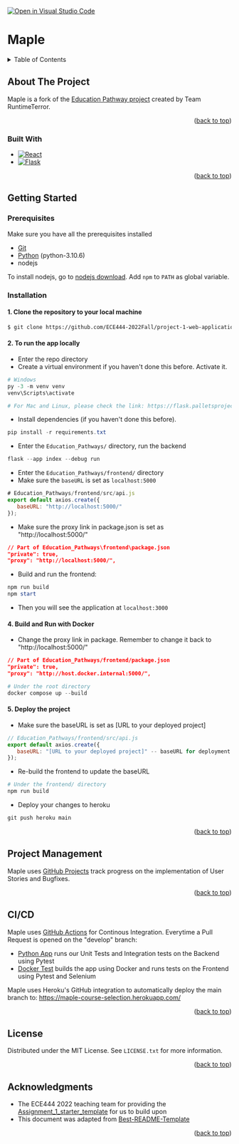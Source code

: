 <a name="readme-top"></a>

[![Open in Visual Studio Code](https://classroom.github.com/assets/open-in-vscode-c66648af7eb3fe8bc4f294546bfd86ef473780cde1dea487d3c4ff354943c9ae.svg)](https://classroom.github.com/online_ide?assignment_repo_id=8523853&assignment_repo_type=AssignmentRepo)

# Maple

<!-- TABLE OF CONTENTS -->
<details>
  <summary>Table of Contents</summary>
  <ol>
    <li>
      <a href="#about-the-project">About The Project</a>
      <ul>
        <li><a href="#built-with">Built With</a></li>
      </ul>
    </li>
    <li>
      <a href="#getting-started">Getting Started</a>
      <ul>
        <li><a href="#prerequisites">Prerequisites</a></li>
        <li><a href="#installation">Installation</a></li>
      </ul>
    </li>
    <li><a href="#project-management">Project Management</a></li>
    <li><a href="#CI-CD">CI/CD</a></li>
    <li><a href="#license">License</a></li>
    <li><a href="#acknowledgments">Acknowledgments</a></li>
  </ol>
</details>

<!-- ABOUT THE PROJECT -->
## About The Project

Maple is a fork of the [Education Pathway project](https://github.com/ECE444-2022Fall/Assignment_1_starter_template) created by Team RuntimeTerror.

<p align="right">(<a href="#readme-top">back to top</a>)</p>

### Built With

* [![React][React.js]][React-url]
* [![Flask][Flask]][Flask-url]

<p align="right">(<a href="#readme-top">back to top</a>)</p>

<!-- GETTING STARTED -->
## Getting Started

### Prerequisites

Make sure you have all the prerequisites installed
* [Git](https://git-scm.com/downloads)
* [Python](https://www.python.org/downloads/) (python-3.10.6)
* nodejs

To install nodejs, go to [nodejs download]( https://nodejs.org/en/download/). Add `npm` to `PATH` as global variable.
 
### Installation

#### 1. Clone the repository to your local machine
```sh
$ git clone https://github.com/ECE444-2022Fall/project-1-web-application-design-education-pathways-group-23-runtimeterror
```
#### 2. To run the app locally

+ Enter the repo directory
+ Create a virtual environment if you haven't done this before. Activate it. 
```powershell
# Windows
py -3 -m venv venv
venv\Scripts\activate

# For Mac and Linux, please check the link: https://flask.palletsprojects.com/en/2.2.x/installation/
```
+ Install dependencies (if you haven't done this before).
```powershell
pip install -r requirements.txt
```
+ Enter the `Education_Pathways/` directory, run the backend
```powershell
flask --app index --debug run
```
+ Enter the `Education_Pathways/frontend/` directory
+ Make sure the `baseURL` is set as `localhost:5000`
```javascript
# Education_Pathways/frontend/src/api.js
export default axios.create({
   baseURL: "http://localhost:5000/"
});
```
+ Make sure the proxy link in package.json is set as "http://localhost:5000/"
```json
// Part of Education_Pathways\frontend\package.json
"private": true,
"proxy": "http://localhost:5000/",
```

+ Build and run the frontend:
```powershell
npm run build
npm start
```
+ Then you will see the application at `localhost:3000`

#### 4. Build and Run with Docker

+ Change the proxy link in package. Remember to change it back to "http://localhost:5000/"
```json
// Part of Education_Pathways/frontend/package.json
"private": true,
"proxy": "http://host.docker.internal:5000/",
```

```powershell
# Under the root directory
docker compose up --build
```

#### 5. Deploy the project
+ Make sure the baseURL is set as [URL to your deployed project]
```javascript
// Education_Pathways/frontend/src/api.js
export default axios.create({
   baseURL: "[URL to your deployed project]" -- baseURL for deployment
});
```
+ Re-build the frontend to update the baseURL
```powershell
# Under the frontend/ directory
npm run build
```
+ Deploy your changes to heroku
```powershell
git push heroku main
```

<p align="right">(<a href="#readme-top">back to top</a>)</p>

<!-- PROJECT MANAGEMENT -->
## Project Management

Maple uses [GitHub Projects](https://github.com/orgs/ECE444-2022Fall/projects/2/views/2) track progress on the implementation of User Stories and Bugfixes. 

<p align="right">(<a href="#readme-top">back to top</a>)</p>

<!-- CI CD -->
## CI/CD
Maple uses [GitHub Actions](https://github.com/ECE444-2022Fall/project-1-web-application-design-education-pathways-group-23-runtimeterror/actions) for Continous Integration. Everytime a Pull Request is opened on the "develop" branch:
- [Python App](https://github.com/ECE444-2022Fall/project-1-web-application-design-education-pathways-group-23-runtimeterror/actions/workflows/python-app.yml) runs our Unit Tests and Integration tests on the Backend using Pytest
- [Docker Test](https://github.com/ECE444-2022Fall/project-1-web-application-design-education-pathways-group-23-runtimeterror/actions/workflows/docker.yml) builds the app using Docker and runs tests on the Frontend using Pytest and Selenium

Maple uses Heroku's GitHub integration to automatically deploy the main branch to: https://maple-course-selection.herokuapp.com/

<p align="right">(<a href="#readme-top">back to top</a>)</p>

<!-- LICENSE -->
## License

Distributed under the MIT License. See `LICENSE.txt` for more information.

<p align="right">(<a href="#readme-top">back to top</a>)</p>

<!-- ACKNOWLEDGMENTS -->
## Acknowledgments
* The ECE444 2022 teaching team for providing the [Assignment_1_starter_template](https://github.com/ECE444-2022Fall/Assignment_1_starter_template) for us to build upon
* This document was adapted from [Best-README-Template](https://github.com/othneildrew/Best-README-Template)

<p align="right">(<a href="#readme-top">back to top</a>)</p>

<!-- MARKDOWN LINKS & IMAGES -->
[React.js]: https://img.shields.io/badge/React-20232A?style=for-the-badge&logo=react&logoColor=61DAFB
[React-url]: https://reactjs.org/
[Flask]: https://img.shields.io/badge/Flask-000?logo=flask&logoColor=fff&style=for-the-badge
[Flask-url]: https://flask.palletsprojects.com/
